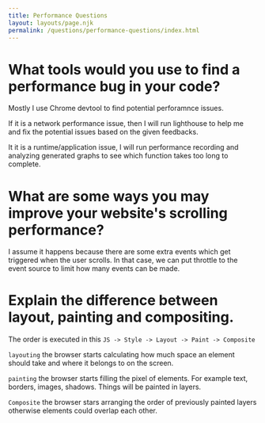 ```yaml
---
title: Performance Questions
layout: layouts/page.njk
permalink: /questions/performance-questions/index.html
---
```


# What tools would you use to find a performance bug in your code?

Mostly I use Chrome devtool to find potential perforamnce issues.

If it is a network performance issue, then I will run lighthouse to help me and fix the potential issues based on the given feedbacks.

It it is a runtime/application issue, I will run performance recording and analyzing generated graphs to see which function takes too long to complete.

# What are some ways you may improve your website's scrolling performance?

I assume it happens because there are some extra events which get triggered when the user scrolls. In that case, we can put throttle to the event source to limit how many events can be made.

# Explain the difference between layout, painting and compositing.

The order is executed in this `JS -> Style -> Layout -> Paint -> Composite`

`layouting` the browser starts calculating how much space an element should take and where it belongs to on the screen.

`painting` the browser starts filling the pixel of elements. For example text, borders, images, shadows. Things will be painted in layers.

`Composite` the browser stars arranging the order of previously painted layers otherwise elements could overlap each other.
